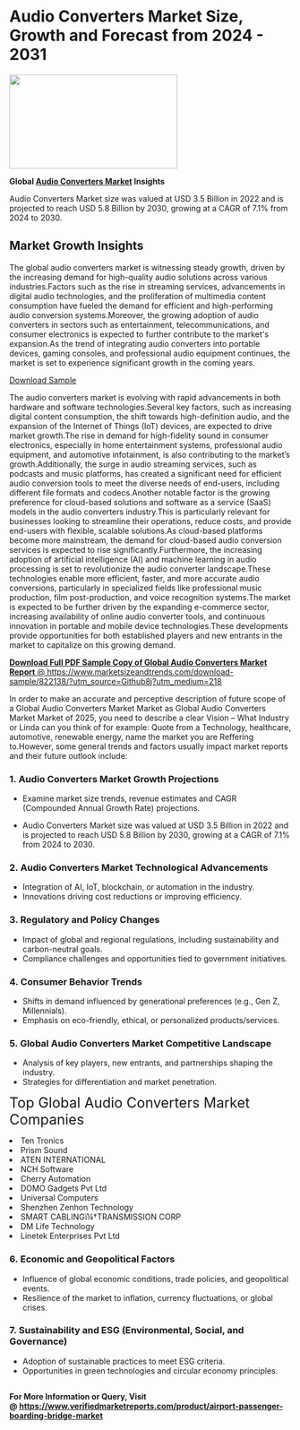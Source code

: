 <H1>Audio Converters Market Size, Growth and Forecast from 2024 - 2031</H1><img class="aligncenter size-medium wp-image-584254" src="https://thirdeyenews.in/wp-content/uploads/2024/09/Global-Market-Research-300x168.jpeg" alt="" width="300" height="168" /><p><strong>Global&nbsp;<a href="https://www.marketsizeandtrends.com/download-sample/822138/?utm_source=Github8j?utm_medium=218">Audio Converters Market</a> Insights</strong></p><p>Audio Converters Market size was valued at USD 3.5 Billion in 2022 and is projected to reach USD 5.8 Billion by 2030, growing at a CAGR of 7.1% from 2024 to 2030.</p><p><h2>Market Growth Insights</h2> <p>The global audio converters market is witnessing steady growth, driven by the increasing demand for high-quality audio solutions across various industries.Factors such as the rise in streaming services, advancements in digital audio technologies, and the proliferation of multimedia content consumption have fueled the demand for efficient and high-performing audio conversion systems.Moreover, the growing adoption of audio converters in sectors such as entertainment, telecommunications, and consumer electronics is expected to further contribute to the market's expansion.As the trend of integrating audio converters into portable devices, gaming consoles, and professional audio equipment continues, the market is set to experience significant growth in the coming years.</p> <p><a href="#">Download Sample</a></p> <p>The audio converters market is evolving with rapid advancements in both hardware and software technologies.Several key factors, such as increasing digital content consumption, the shift towards high-definition audio, and the expansion of the Internet of Things (IoT) devices, are expected to drive market growth.The rise in demand for high-fidelity sound in consumer electronics, especially in home entertainment systems, professional audio equipment, and automotive infotainment, is also contributing to the market’s growth.Additionally, the surge in audio streaming services, such as podcasts and music platforms, has created a significant need for efficient audio conversion tools to meet the diverse needs of end-users, including different file formats and codecs.Another notable factor is the growing preference for cloud-based solutions and software as a service (SaaS) models in the audio converters industry.This is particularly relevant for businesses looking to streamline their operations, reduce costs, and provide end-users with flexible, scalable solutions.As cloud-based platforms become more mainstream, the demand for cloud-based audio conversion services is expected to rise significantly.Furthermore, the increasing adoption of artificial intelligence (AI) and machine learning in audio processing is set to revolutionize the audio converter landscape.These technologies enable more efficient, faster, and more accurate audio conversions, particularly in specialized fields like professional music production, film post-production, and voice recognition systems.The market is expected to be further driven by the expanding e-commerce sector, increasing availability of online audio converter tools, and continuous innovation in portable and mobile device technologies.These developments provide opportunities for both established players and new entrants in the market to capitalize on this growing demand.<p><a href="#"></p><p><span class=""><strong>Download Full PDF Sample Copy of Global Audio Converters Market Report</strong> @ <a href="https://www.marketsizeandtrends.com/download-sample/822138/?utm_source=Github8j?utm_medium=218" target="_blank">https://www.marketsizeandtrends.com/download-sample/822138/?utm_source=Github8j?utm_medium=218</a></span></p><p>In order to make an accurate and perceptive description of future scope of a Global&nbsp;Audio Converters Market Market as Global&nbsp;Audio Converters Market Market of 2025, you need to describe a clear Vision &ndash; What Industry or Linda can you think of for example: Quote from a Technology, healthcare, automotive, renewable energy, name the market you are Reffering to.However, some general trends and factors usually impact market reports and their future outlook include:</p><h3>1.&nbsp;<strong>Audio Converters Market Growth Projections</strong></h3><ul><li>Examine market size trends, revenue estimates and CAGR (Compounded Annual Growth Rate) projections.</li><li><p>Audio Converters Market size was valued at USD 3.5 Billion in 2022 and is projected to reach USD 5.8 Billion by 2030, growing at a CAGR of 7.1% from 2024 to 2030.</p></li></ul><h3>2.&nbsp;<strong>Audio Converters Market Technological Advancements</strong></h3><ul><li>Integration of AI, IoT, blockchain, or automation in the industry.</li><li>Innovations driving cost reductions or improving efficiency.</li></ul><h3>3.&nbsp;<strong>Regulatory and Policy Changes</strong></h3><ul><li>Impact of global and regional regulations, including sustainability and carbon-neutral goals.</li><li>Compliance challenges and opportunities tied to government initiatives.</li></ul><h3>4.&nbsp;<strong>Consumer Behavior Trends</strong></h3><ul><li>Shifts in demand influenced by generational preferences (e.g., Gen Z, Millennials).</li><li>Emphasis on eco-friendly, ethical, or personalized products/services.</li></ul><h3>5.&nbsp;<strong>Global Audio Converters Market Competitive Landscape</strong></h3><ul><li>Analysis of key players, new entrants, and partnerships shaping the industry.</li><li>Strategies for differentiation and market penetration.</li></ul><p data-pm-slice="1 1 []"><span style="color: inherit; font-family: inherit; font-size: 25px;">Top Global Audio Converters Market Companies</span></p><div class="" data-test-id=""><p><li>Ten Tronics</li><li> Prism Sound</li><li> ATEN INTERNATIONAL</li><li> NCH Software</li><li> Cherry Automation</li><li> DOMO Gadgets Pvt Ltd</li><li> Universal Computers</li><li> Shenzhen Zenhon Technology</li><li> SMART CABLINGï¼†TRANSMISSION CORP</li><li> DM Life Technology</li><li> Linetek Enterprises Pvt Ltd</li></p></div><h3>6.&nbsp;<strong>Economic and Geopolitical Factors</strong></h3><ul><li>Influence of global economic conditions, trade policies, and geopolitical events.</li><li>Resilience of the market to inflation, currency fluctuations, or global crises.</li></ul><h3>7.&nbsp;<strong>Sustainability and ESG (Environmental, Social, and Governance)</strong></h3><ul><li>Adoption of sustainable practices to meet ESG criteria.</li><li>Opportunities in green technologies and circular economy principles.</li></ul><h2><strong style="font-size: 14px;">For More Information or Query, Visit @&nbsp;</strong><a style="background-color: #ffffff; font-size: 14px;" href="https://www.marketsizeandtrends.com/report/audio-converters-market/" target="_blank">https://www.verifiedmarketreports.com/product/airport-passenger-boarding-bridge-market</a></h2>